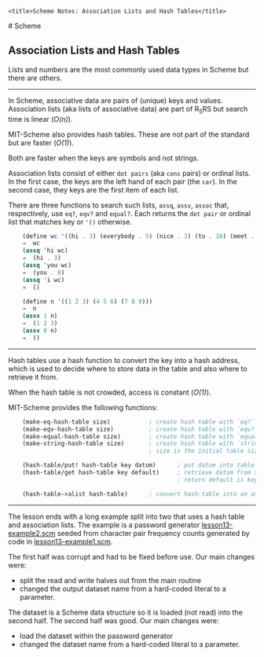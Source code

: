 <!DOCTYPE html>
<html lang="en-GB">
    <!-- scheme notes by NewForester is licensed under a Creative Commons Attribution-ShareAlike 4.0 International Licence. -->
<head>
    <meta charset="UTF-8" />
    <meta name="description" content="Notes on the Yet Another Scheme Introduction tutorial" />
    <meta name="keywords" content="Scheme" />
    <meta name="author" content="NewForester" />
    <meta name="viewport" content="width=device-width, initial-scale=1.0" />
    <link rel="stylesheet" href="../styles/style-sheet.css" />

    <title>Scheme Notes: Association Lists and Hash Tables</title>
</head>

<body>
# Scheme

## Association Lists and Hash Tables

Lists and numbers are the most commonly used data types in Scheme but there are others.

<hr /><!-- Association Lists -->

In Scheme, associative data are pairs of (unique) keys and values.
Association lists (aka lists of associative data) are part of R<sub>5</sub>RS but search time is linear (<i>O(n)</i>).

MIT-Scheme also provides hash tables.
These are not part of the standard but are faster (<i>O(1)</i>).

Both are faster when the keys are symbols and not strings.

Association lists consist of either `dot pairs` (aka `cons` pairs) or ordinal lists.
In the first case, the keys are the left hand of each pair (the `car`).
In the second case, they keys are the first item of each list.

There are three functions to search such lists, `assq`, `assv`, `assoc` that, respectively, use `eq?`, `eqv?` and `equal?`.
Each returns the `dot pair` or ordinal list that matches key or `'()` otherwise.

```scheme
    (define wc '((hi . 3) (everybody . 5) (nice . 3) (to . 10) (meet . 4) (you . 8)))
    ⇒  wc
    (assq 'hi wc)
    ⇒  (hi . 3)
    (assq 'you wc)
    ⇒  (you . 8)
    (assq 'i wc)
    ⇒  ()

    (define n '((1 2 3) (4 5 6) (7 8 9)))
    ⇒  n
    (assv 1 n)
    ⇒  (1 2 3)
    (assv 8 n)
    ⇒  ()
```

<hr /><!-- Hash Tables -->

Hash tables use a hash function to convert the key into a hash address,
which is used to decide where to store data in the table and also where to retrieve it from.

When the hash table is not crowded, access is constant (<i>O(1)</i>).

MIT-Scheme provides the following functions:

```scheme
    (make-eq-hash-table size)           ; create hash table with `eq?` as key comparator
    (make-eqv-hash-table size)          ; create hash table with `eqv?` as key comparator
    (make-equal-hash-table size)        ; create hash table with `equal?` as key comparator
    (make-string-hash-table size)       ; create hash table with `string=?` as key comparator
                                        ; size is the initial table size and is optional

    (hash-table/put! hash-table key datum)      ; put datum into table using key
    (hash-table/get hash-table key default)     ; retrieve datum from table using keys
                                                ; return default is key not found

    (hash-table->alist hash-table)      ; convert hash-table into an association list.
```

<hr /><!-- Password Generator -->

The lesson ends with a long example split into two that uses a hash table and association lists.
The example is a password generator [lesson13-example2.scm](../scm/lesson13-example2.scm)
seeded from character pair frequency counts generated by code in [lesson13-example1.scm](../scm/lesson13-example1.scm).

The first half was corrupt and had to be fixed before use.
Our main changes were:

  * split the read and write halves out from the main routine
  * changed the output dataset name from a hard-coded literal to a parameter.

The dataset is a Scheme data structure so it is loaded (not read) into the second half.
The second half was good.
Our main changes were:

  * load the dataset within the password generator
  * changed the dataset name from a hard-coded literal to a parameter.

</body>
</html>
